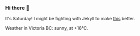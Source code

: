 ### Hi there :wave:

It's Saturday! I might be fighting with Jekyll to make [this](https://swissclubtoronto.ca) better.

Weather in Victoria BC: sunny, at +16°C.
